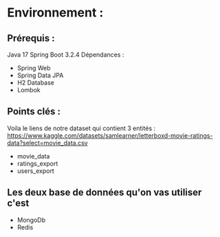 # Environnement :

## Prérequis :
Java 17
Spring Boot 3.2.4
Dépendances :
+ Spring Web
+ Spring Data JPA
+ H2 Database
+ Lombok
  
## Points clés :
Voila le liens de notre dataset qui contient 3 entités : https://www.kaggle.com/datasets/samlearner/letterboxd-movie-ratings-data?select=movie_data.csv 
+ movie_data
+ ratings_export
+ users_export
  
## Les deux base de données qu'on vas utiliser c'est
+ MongoDb
+ Redis 


